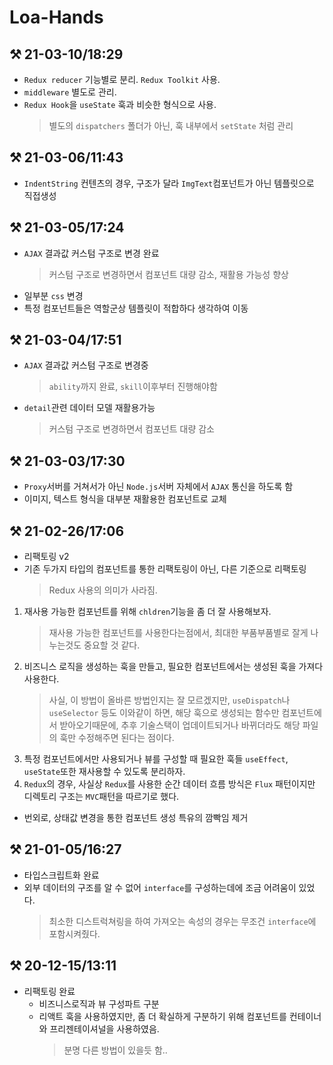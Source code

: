# Loa-Hands

## ⚒ 21-03-10/18:29

- `Redux reducer` 기능별로 분리. `Redux Toolkit` 사용.
- `middleware` 별도로 관리.
- `Redux Hook`을 `useState` 훅과 비슷한 형식으로 사용.
  > 별도의 `dispatchers` 폴더가 아닌, 훅 내부에서 `setState` 처럼 관리

## ⚒ 21-03-06/11:43

- `IndentString` 컨텐츠의 경우, 구조가 달라 `ImgText`컴포넌트가 아닌 템플릿으로 직접생성

## ⚒ 21-03-05/17:24

- `AJAX` 결과값 커스텀 구조로 변경 완료
  > 커스텀 구조로 변경하면서 컴포넌트 대량 감소, 재활용 가능성 향상
- 일부분 `css` 변경
- 특정 컴포넌트들은 역할군상 템플릿이 적합하다 생각하여 이동

## ⚒ 21-03-04/17:51

- `AJAX` 결과값 커스텀 구조로 변경중
  > `ability`까지 완료, `skill`이후부터 진행해야함
- `detail`관련 데이터 모델 재활용가능
  > 커스텀 구조로 변경하면서 컴포넌트 대량 감소

## ⚒ 21-03-03/17:30

- `Proxy`서버를 거쳐서가 아닌 `Node.js`서버 자체에서 `AJAX` 통신을 하도록 함
- 이미지, 텍스트 형식을 대부분 재활용한 컴포넌트로 교체

## ⚒ 21-02-26/17:06

- 리팩토링 v2
- 기존 두가지 타입의 컴포넌트를 통한 리팩토링이 아닌, 다른 기준으로 리팩토링
  > Redux 사용의 의미가 사라짐.

1. 재사용 가능한 컴포넌트를 위해 `chldren`기능을 좀 더 잘 사용해보자.
   > 재사용 가능한 컴포넌트를 사용한다는점에서, 최대한 부품부품별로 잘게 나누는것도 중요할 것 같다.
2. 비즈니스 로직을 생성하는 훅을 만들고, 필요한 컴포넌트에서는 생성된 훅을 가져다 사용한다.
   > 사실, 이 방법이 올바른 방법인지는 잘 모르겠지만, `useDispatch`나 `useSelector` 등도 이와같이 하면, 해당 훅으로 생성되는 함수만 컴포넌트에서 받아오기때문에, 추후 기술스택이 업데이트되거나 바뀌더라도 해당 파일의 훅만 수정해주면 된다는 점이다.
3. 특정 컴포넌트에서만 사용되거나 뷰를 구성할 때 필요한 훅들 `useEffect`, `useState`또한 재사용할 수 있도록 분리하자.
4. `Redux`의 경우, 사실상 `Redux`를 사용한 순간 데이터 흐름 방식은 `Flux` 패턴이지만 디렉토리 구조는 `MVC`패턴을 따르기로 했다.

- 번외로, 상태값 변경을 통한 컴포넌트 생성 특유의 깜빡임 제거

## ⚒ 21-01-05/16:27

- 타입스크립트화 완료
- 외부 데이터의 구조를 알 수 없어 `interface`를 구성하는데에 조금 어려움이 있었다.
  > 최소한 디스트럭쳐링을 하여 가져오는 속성의 경우는 무조건 `interface`에 포함시켜줬다.

## ⚒ 20-12-15/13:11

- 리팩토링 완료
  - 비즈니스로직과 뷰 구성파트 구분
  - 리액트 훅을 사용하였지만, 좀 더 확실하게 구분하기 위해 컴포넌트를 컨테이너와 프리젠테이셔널을 사용하였음.
    > 분명 다른 방법이 있을듯 함..
